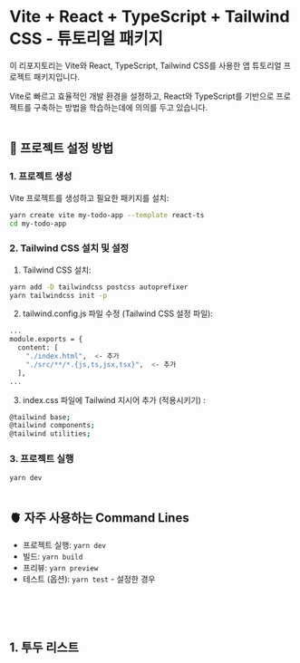 # Vite + React + TypeScript + Tailwind CSS - 튜토리얼 패키지

이 리포지토리는 Vite와 React, TypeScript, Tailwind CSS를 사용한 앱 튜토리얼 프로젝트 패키지입니다. <br>

Vite로 빠르고 효율적인 개발 환경을 설정하고, React와 TypeScript를 기반으로 프로젝트를 구축하는 방법을 학습하는데에 의의를 두고 있습니다.
<br>
<br>


## 🦾 프로젝트 설정 방법

### 1. 프로젝트 생성

Vite 프로젝트를 생성하고 필요한 패키지를 설치:

```bash
yarn create vite my-todo-app --template react-ts
cd my-todo-app
```

### 2. Tailwind CSS 설치 및 설정
1. Tailwind CSS 설치:
  ```bash
  yarn add -D tailwindcss postcss autoprefixer
  yarn tailwindcss init -p
  ```
2. tailwind.config.js 파일 수정 (Tailwind CSS 설정 파일):
  ```bash
 ...
  module.exports = {
    content: [
      "./index.html",  <- 추가
      "./src/**/*.{js,ts,jsx,tsx}",  <- 추가
    ],
...
  ```
3. index.css 파일에 Tailwind 지시어 추가 (적용시키기) :
  ```bash
  @tailwind base;
  @tailwind components;
  @tailwind utilities;
  ```
### 3. 프로젝트 실행
`yarn dev`
<br>
<br>


## 🫀 자주 사용하는 Command Lines
- 프로젝트 실행: `yarn dev`
- 빌드: `yarn build`
- 프리뷰: `yarn preview`
- 테스트 (옵션): `yarn test` - 설정한 경우
<br>
<br>
<br>


## 1. 투두 리스트

